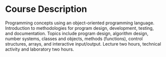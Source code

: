 # Course Description  
Programming concepts using an object-oriented programming language. Introduction to methodologies for program design, development, testing, and documentation. Topics include program design, algorithm design, number systems, classes and objects, methods (functions), control structures, arrays, and interactive input/output. Lecture two hours, technical activity and laboratory two hours.

